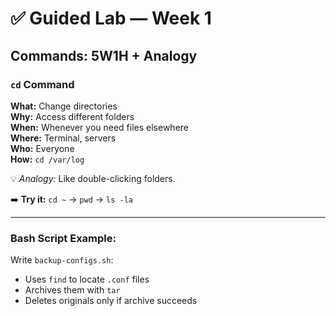 # ✅ Guided Lab — Week 1

## Commands: 5W1H + Analogy

### `cd` Command  
**What:** Change directories  
**Why:** Access different folders  
**When:** Whenever you need files elsewhere  
**Where:** Terminal, servers  
**Who:** Everyone  
**How:** `cd /var/log`

💡 *Analogy:* Like double-clicking folders.

➡️ **Try it:** `cd ~` → `pwd` → `ls -la`

---

### Bash Script Example:  
Write `backup-configs.sh`:
- Uses `find` to locate `.conf` files
- Archives them with `tar`
- Deletes originals only if archive succeeds
